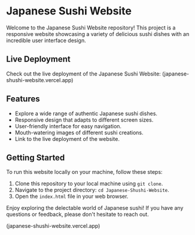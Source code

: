 # Japanese Sushi Website

Welcome to the Japanese Sushi Website repository! This project is a responsive website showcasing a variety of delicious sushi dishes with an incredible user interface design.

## Live Deployment

Check out the live deployment of the Japanese Sushi Website:
(japanese-shushi-website.vercel.app)


## Features

- Explore a wide range of authentic Japanese sushi dishes.
- Responsive design that adapts to different screen sizes.
- User-friendly interface for easy navigation.
- Mouth-watering images of different sushi creations.
- Link to the live deployment of the website.

## Getting Started

To run this website locally on your machine, follow these steps:

1. Clone this repository to your local machine using `git clone`.
2. Navigate to the project directory: `cd Japanese-Shushi-Website`.
3. Open the `index.html` file in your web browser.

Enjoy exploring the delectable world of Japanese sushi! If you have any questions or feedback, please don't hesitate to reach out.

(japanese-shushi-website.vercel.app)
